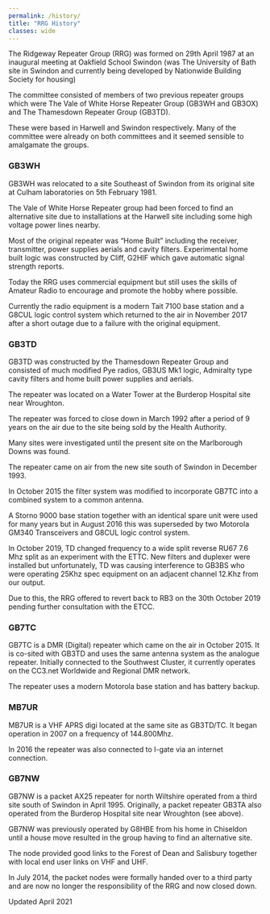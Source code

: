 ```yaml
---
permalink: /history/
title: "RRG History"
classes: wide
---
```


The Ridgeway Repeater Group (RRG) was formed on 29th April 1987 at an inaugural meeting at Oakfield School Swindon (was The University of Bath site in Swindon and currently being developed by Nationwide Building Society for housing)

The committee consisted of members of two previous repeater groups which were The Vale of White Horse Repeater Group (GB3WH and GB3OX) and The Thamesdown Repeater Group (GB3TD).

These were based in Harwell and Swindon respectively.  Many of the committee were already on both committees and it seemed sensible to amalgamate the groups.

### GB3WH

GB3WH was relocated to a site Southeast of Swindon from its original site at Culham laboratories on 5th February 1981.

The Vale of White Horse Repeater group had been forced to find an alternative site due to installations at the Harwell site including some high voltage power lines nearby.

Most of the original repeater was “Home Built” including the receiver, transmitter, power supplies aerials and cavity filters. Experimental home built logic was constructed by Cliff, G2HIF which gave automatic signal strength reports.

Today the RRG uses commercial equipment but still uses the skills of Amateur Radio to encourage and promote the hobby where possible.

Currently the radio equipment is a modern Tait 7100 base station and a G8CUL logic control system which returned to the air in November 2017 after a short outage due to a failure with the original equipment.

### GB3TD

GB3TD was constructed by the Thamesdown Repeater Group and consisted of much modified Pye radios, GB3US Mk1 logic, Admiralty type cavity filters and home built power supplies and aerials.

The repeater was located on a Water Tower at the Burderop Hospital site near Wroughton.

The repeater was forced to close down in March 1992 after a period of 9 years on the air due to the site being sold by the Health Authority.

Many sites were investigated until the present site on the Marlborough Downs was found.

The repeater came on air from the new site south of Swindon in December 1993.

In October 2015 the filter system was modified to incorporate GB7TC into a combined system to a common antenna.

A Storno 9000 base station together with an identical spare unit were used for many years but in August 2016 this was superseded by two Motorola GM340 Transceivers and G8CUL logic control system.

In October 2019, TD changed frequency to a wide split reverse RU67 7.6 Mhz split as an experiment with the ETTC.  New filters and duplexer were installed but unfortunately, TD was causing interference to GB3BS who were operating 25Khz spec equipment on an adjacent channel 12.Khz from our output.

Due to this, the RRG offered to revert back to RB3 on the 30th October 2019 pending further consultation with the ETCC.

### GB7TC

GB7TC is a DMR (Digital) repeater which came on the air in October 2015.  It is co-sited with GB3TD and uses the same antenna system as the analogue repeater. Initially connected to the Southwest Cluster, it currently operates on the CC3.net Worldwide and Regional DMR network.

The repeater uses a modern Motorola base station and has battery backup.


### MB7UR

MB7UR is a VHF APRS digi located at the same site as GB3TD/TC.  It began operation in 2007 on a frequency of 144.800Mhz.

In 2016 the repeater was also connected to I-gate via an internet connection.

 
### GB7NW
 

GB7NW is a packet AX25 repeater for north Wiltshire operated from a third site south of Swindon in April 1995.  Originally, a packet repeater GB3TA also operated from the Burderop Hospital site near Wroughton (see above).

GB7NW was previously operated by G8HBE from his home in Chiseldon until a house move resulted in the group having to find an alternative site.

The node provided good links to the Forest of Dean and Salisbury together with local end user links on VHF and UHF.

In July 2014, the packet nodes were formally handed over to a third party and are now no longer the responsibility of the RRG and now closed down.

 


Updated April 2021
